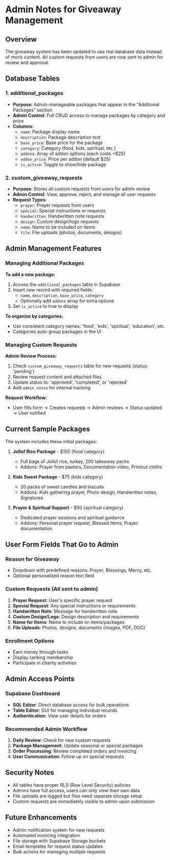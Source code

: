 # Admin Notes for Giveaway Management

## Overview
The giveaway system has been updated to use real database data instead of mock content. All custom requests from users are now sent to admin for review and approval.

## Database Tables

### 1. additional_packages
- **Purpose**: Admin-manageable packages that appear in the "Additional Packages" section
- **Admin Control**: Full CRUD access to manage packages by category and price
- **Columns**:
  - `name`: Package display name
  - `description`: Package description text
  - `base_price`: Base price for the package
  - `category`: Category (food, kids, spiritual, etc.)
  - `addons`: Array of addon options (each costs +$25)
  - `addon_price`: Price per addon (default $25)
  - `is_active`: Toggle to show/hide package

### 2. custom_giveaway_requests  
- **Purpose**: Stores all custom requests from users for admin review
- **Admin Control**: View, approve, reject, and manage all user requests
- **Request Types**:
  - `prayer`: Prayer requests from users
  - `special`: Special instructions or requests
  - `handwritten`: Handwritten note requests
  - `design`: Custom design/logo requests
  - `name`: Name to be included on items
  - `file`: File uploads (photos, documents, designs)

## Admin Management Features

### Managing Additional Packages
**To add a new package:**
1. Access the `additional_packages` table in Supabase
2. Insert new record with required fields:
   - `name`, `description`, `base_price`, `category`
   - Optionally add `addons` array for extra options
3. Set `is_active` to true to display

**To organize by categories:**
- Use consistent category names: 'food', 'kids', 'spiritual', 'education', etc.
- Categories auto-group packages in the UI

### Managing Custom Requests
**Admin Review Process:**
1. Check `custom_giveaway_requests` table for new requests (status: 'pending')
2. Review request content and attached files
3. Update status to: 'approved', 'completed', or 'rejected'
4. Add `admin_notes` for internal tracking

**Request Workflow:**
- User fills form → Creates requests → Admin reviews → Status updated → User notified

## Current Sample Packages
The system includes these initial packages:
1. **Jollof Rice Package** - $150 (food category)
   - Full bags of Jollof rice, turkey, 200 takeaway packs
   - Addons: Prayer from pastors, Documentation video, Printout cloths

2. **Kids Sweet Package** - $75 (kids category) 
   - 20 packs of sweet candies and biscuits
   - Addons: Kids gathering prayer, Photo design, Handwritten notes, Signatures

3. **Prayer & Spiritual Support** - $50 (spiritual category)
   - Dedicated prayer sessions and spiritual guidance
   - Addons: Personal prayer request, Blessed items, Prayer documentation

## User Form Fields That Go to Admin

### Reason for Giveaway
- Dropdown with predefined reasons: Prayer, Blessings, Mercy, etc.
- Optional personalized reason text field

### Custom Requests (All sent to admin)
1. **Prayer Request**: User's specific prayer request
2. **Special Request**: Any special instructions or requirements
3. **Handwritten Note**: Message for handwritten note
4. **Custom Design/Logo**: Design description and requirements
5. **Name for Items**: Name to include on items/packages
6. **File Uploads**: Photos, designs, documents (images, PDF, DOC)

### Enrollment Options
- Earn money through tasks
- Display ranking membership
- Participate in charity activities

## Admin Access Points

### Supabase Dashboard
- **SQL Editor**: Direct database access for bulk operations
- **Table Editor**: GUI for managing individual records
- **Authentication**: View user details for orders

### Recommended Admin Workflow
1. **Daily Review**: Check for new custom requests
2. **Package Management**: Update seasonal or special packages
3. **Order Processing**: Review completed orders and invoicing
4. **User Communication**: Follow up on special requests

## Security Notes
- All tables have proper RLS (Row Level Security) policies
- Admins have full access, users can only view their own data
- File uploads are logged but files need separate storage setup
- Custom requests are immediately visible to admin upon submission

## Future Enhancements
- Admin notification system for new requests
- Automated invoicing integration
- File storage with Supabase Storage buckets
- Email templates for request status updates
- Bulk actions for managing multiple requests